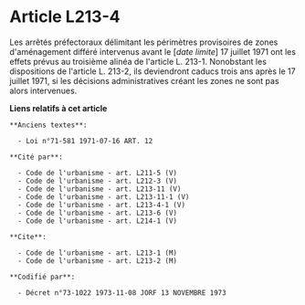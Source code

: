 # Article L213-4

Les arrêtés préfectoraux délimitant les périmètres provisoires de zones d'aménagement différé intervenus avant le [*date
limite*] 17 juillet 1971 ont les effets prévus au troisième alinéa de l'article L. 213-1. Nonobstant les dispositions de
l'article L. 213-2, ils deviendront caducs trois ans après le 17 juillet 1971, si les décisions administratives créant les
zones ne sont pas alors intervenues.

**Liens relatifs à cet article**

	**Anciens textes**:

	  - Loi n°71-581 1971-07-16 ART. 12

	**Cité par**:

	  - Code de l'urbanisme - art. L211-5 (V)
	  - Code de l'urbanisme - art. L212-3 (V)
	  - Code de l'urbanisme - art. L213-11 (V)
	  - Code de l'urbanisme - art. L213-11-1 (V)
	  - Code de l'urbanisme - art. L213-4-1 (V)
	  - Code de l'urbanisme - art. L213-6 (V)
	  - Code de l'urbanisme - art. L214-1 (V)

	**Cite**:

	  - Code de l'urbanisme - art. L213-1 (M)
	  - Code de l'urbanisme - art. L213-2 (M)

	**Codifié par**:

	  - Décret n°73-1022 1973-11-08 JORF 13 NOVEMBRE 1973
